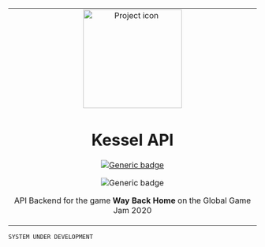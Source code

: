 <table align="center"><tr><td align="center" width="9999">

<img src="https://pa1.narvii.com/6899/8138ae9d1101b4468e6ab9502d5b00ba5701fa9er1-600-400_00.gif" align="center" width="200" alt="Project icon">

# Kessel API

[![Generic badge](https://img.shields.io/badge/docs-blue.svg)](https://github.com/brunolcarli/way_back_home_api/wiki)

![Generic badge](https://img.shields.io/badge/version-0.0.6-green.svg)


API Backend for the game **Way Back Home** on the Global Game Jam 2020

</td></tr></table>


`SYSTEM UNDER DEVELOPMENT`
